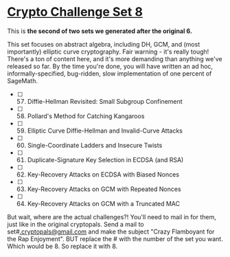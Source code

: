 # [Crypto Challenge Set 8](http://cryptopals.com/sets/8/)
This is **the second of two sets we generated after the original 6.**

This set focuses on abstract algebra, including DH, GCM, and (most importantly) elliptic curve cryptography. Fair warning - it's really tough! There's a ton of content here, and it's more demanding than anything we've released so far. By the time you're done, you will have written an ad hoc, informally-specified, bug-ridden, slow implementation of one percent of SageMath.

- [ ] 57. Diffie-Hellman Revisited: Small Subgroup Confinement
- [ ] 58. Pollard's Method for Catching Kangaroos
- [ ] 59. Elliptic Curve Diffie-Hellman and Invalid-Curve Attacks
- [ ] 60. Single-Coordinate Ladders and Insecure Twists
- [ ] 61. Duplicate-Signature Key Selection in ECDSA (and RSA)
- [ ] 62. Key-Recovery Attacks on ECDSA with Biased Nonces
- [ ] 63. Key-Recovery Attacks on GCM with Repeated Nonces
- [ ] 64. Key-Recovery Attacks on GCM with a Truncated MAC

But wait, where are the actual challenges?! You'll need to mail in for them, just like in the original cryptopals. Send a mail to set#.cryptopals@gmail.com and make the subject "Crazy Flamboyant for the Rap Enjoyment". BUT replace the # with the number of the set you want. Which would be 8. So replace it with 8.
